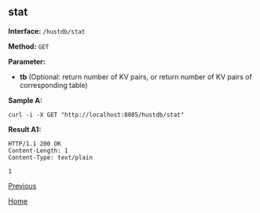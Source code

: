 ## stat ##

**Interface:** `/hustdb/stat`

**Method:** `GET`

**Parameter:** 

*  **tb** (Optional: return number of KV pairs, or return number of KV pairs of corresponding table)  

**Sample A:**

    curl -i -X GET "http://localhost:8085/hustdb/stat"

**Result A1:**

	HTTP/1.1 200 OK
	Content-Length: 1
	Content-Type: text/plain

	1

[Previous](../hustdb.md)

[Home](../../../index.md)